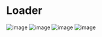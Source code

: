 # Loader

![image](https://github.com/carlosjvargase/loader1/assets/104727028/b006af70-da86-43b3-9320-cc53d67c9245)
![image](https://github.com/carlosjvargase/loader1/assets/104727028/cc307f52-6d50-40cb-a6cf-559ad45a4267)
![image](https://github.com/carlosjvargase/loader1/assets/104727028/cbc1b7ae-c6ab-410a-9198-504e83e90f76)
![image](https://github.com/carlosjvargase/loader1/assets/104727028/e929b4a7-7488-402a-aed1-e9a895d5c11d)

